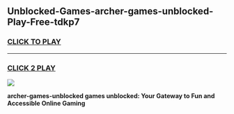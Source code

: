 
## Unblocked-Games-archer-games-unblocked-Play-Free-tdkp7
<h3>
<a href="https://premium76.site?title=archer-games-unblocked&ref=09A">CLICK TO PLAY</a></h3>
<hr>

<h3>
<a href="https://premium76.site?title=archer-games-unblocked&ref=09A">CLICK 2 PLAY</a>
  
</h3>

<a href="https://premium76.site?title=archer-games-unblocked&ref=09A"><img src="https://clearcache.store/games.png"></a>


**archer-games-unblocked games unblocked: Your Gateway to Fun and Accessible Online Gaming**
